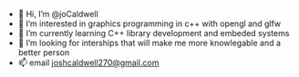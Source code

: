 - 👋 Hi, I’m @joCaldwell
- 👀 I’m interested in graphics programming in c++ with opengl and glfw
- 🌱 I’m currently learning C++ library development and embeded systems
- 💞️ I’m looking for interships that will make me more knowlegable and a better person
- 📫 email joshcaldwell270@gmail.com

<!---
joCaldwell/joCaldwell is a ✨ special ✨ repository because its `README.md` (this file) appears on your GitHub profile.
You can click the Preview link to take a look at your changes.
--->
